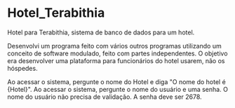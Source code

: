 # Hotel_Terabithia
Hotel para Terabithia, sistema de banco de dados para um hotel.

Desenvolvi um programa feito com vários outros programas utilizando um conceito de software modulado, feito com partes independentes. 
O objetivo era desenvolver uma plataforma para funcionários do hotel usarem, não os hóspedes. 
  
Ao acessar o sistema, pergunte o nome do Hotel e diga "O nome do hotel é {Hotel}".
Ao acessar o sistema, pergunte o nome do usuário e uma senha. O nome do usuário não precisa de validação. A senha deve ser 2678.  
